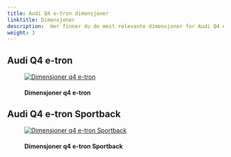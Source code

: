 ```yaml
---
title: Audi Q4 e-tron dimensjoner
linktitle: Dimensjoner
description:  Her finner du de mest relevante dimensjoner for Audi Q4 e-tron og Audi Q4 e-tron Sportback
weight: 3
---
```

<!-- markdownlint-disable MD033 -->

## Audi Q4 e-tron

<figure>
    <a href="https://media.electrichasgoneaudi.net/multimedia/models/q4-e-tron/dimensions/dimension.jpg">
        <img src="https://media.electrichasgoneaudi.net/multimedia/models/q4-e-tron/dimensions/dimension.jpg"
        class="img-fluid" alt="Dimensjoner q4 e-tron" title="Dimensjoner q4 e-tron">
    </a>
    <figcaption><h4>Dimensjoner q4 e-tron</h4></figcaption>
</figure>

## Audi Q4 e-tron Sportback

<figure>
    <a href="https://media.electrichasgoneaudi.net/multimedia/models/q4-e-tron/dimensions/dimension.jpg">
        <img src="https://media.electrichasgoneaudi.net/multimedia/models/q4-e-tron/dimensions/dimension.jpg"
        class="img-fluid" alt="Dimensjoner q4 e-tron Sportback" title="Dimensjoner q4 e-tron Sportback">
    </a>
    <figcaption><h4>Dimensjoner q4 e-tron Sportback</h4></figcaption>
</figure>

